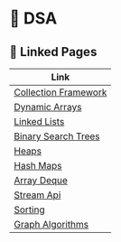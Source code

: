 # 🚀 DSA



## 🔎 Linked Pages
| Link |
|------|
| [Collection Framework](./Collection_Framework/README.md) |
| [Dynamic Arrays](./Dynamic_Arrays/README.md) |
| [Linked Lists](./Linked_Lists/README.md) |
| [Binary Search Trees](./Binary_Search_Trees/README.md) |
| [Heaps](./Heaps/README.md) |
| [Hash Maps](./Hash_Maps/README.md) |
| [Array Deque](./Array_Deque/README.md) |
| [Stream Api](./Stream_Api/README.md) |
| [Sorting](./Sorting/README.md) |
| [Graph Algorithms](./Graph_Algorithms/README.md) |

